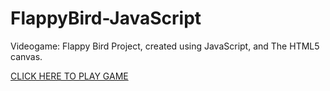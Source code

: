 # FlappyBird-JavaScript

Videogame: Flappy Bird Project, created using JavaScript, and The HTML5 canvas.  

[CLICK HERE TO PLAY GAME](https://IvanVlademirS.github.io/FlappyBird_JS_Project/)  
